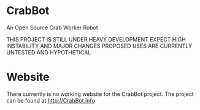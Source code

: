 # CrabBot
An Open Source Crab Worker Robot

THIS PROJECT IS STILL UNDER HEAVY DEVELOPMENT
EXPECT HIGH INSTABILITY AND MAJOR CHANGES
PROPOSED USES ARE CURRENTLY UNTESTED AND HYPOTHETICAL

# Website
There currently is no working website for the CrabBot project.
The project can be found at http://CrabBot.info
